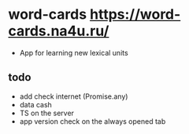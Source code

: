 # word-cards https://word-cards.na4u.ru/

- App for learning new lexical units

todo
-----
- add check internet (Promise.any)
- data cash
- TS on the server
- app version check on the always opened tab
